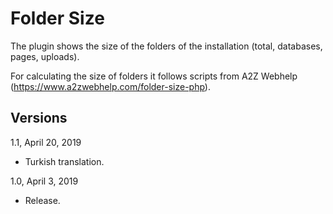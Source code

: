 Folder Size
===========

The plugin shows the size of the folders of the installation (total, databases, pages, uploads).

For calculating the size of folders it follows scripts from A2Z Webhelp (https://www.a2zwebhelp.com/folder-size-php).


Versions
--------

1.1, April 20, 2019
- Turkish translation.

1.0, April 3, 2019
- Release.

